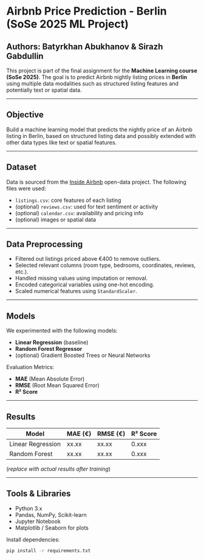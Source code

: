 # Airbnb Price Prediction - Berlin (SoSe 2025 ML Project)

## Authors: Batyrkhan Abukhanov & Sirazh Gabdullin

This project is part of the final assignment for the **Machine Learning course (SoSe 2025)**. The goal is to predict Airbnb nightly listing prices in **Berlin** using multiple data modalities such as structured listing features and potentially text or spatial data.

---

## Objective

Build a machine learning model that predicts the nightly price of an Airbnb listing in Berlin, based on structured listing data and possibly extended with other data types like text or spatial features.

---

## Dataset

Data is sourced from the [Inside Airbnb](http://insideairbnb.com/get-the-data.html) open-data project. The following files were used:

- `listings.csv`: core features of each listing
- (optional) `reviews.csv`: used for text sentiment or activity
- (optional) `calendar.csv`: availability and pricing info
- (optional) images or spatial data

---

## Data Preprocessing

- Filtered out listings priced above €400 to remove outliers.
- Selected relevant columns (room type, bedrooms, coordinates, reviews, etc.).
- Handled missing values using imputation or removal.
- Encoded categorical variables using one-hot encoding.
- Scaled numerical features using `StandardScaler`.

---

## Models

We experimented with the following models:

-  **Linear Regression** (baseline)
-  **Random Forest Regressor**
- (optional) Gradient Boosted Trees or Neural Networks

Evaluation Metrics:
- **MAE** (Mean Absolute Error)
- **RMSE** (Root Mean Squared Error)
- **R² Score**

---

## Results

| Model               | MAE (€) | RMSE (€) | R² Score |
|--------------------|---------|----------|----------|
| Linear Regression  | xx.xx   | xx.xx    | 0.xxx    |
| Random Forest      | xx.xx   | xx.xx    | 0.xxx    |

(*replace with actual results after training*)

---

## Tools & Libraries

- Python 3.x
- Pandas, NumPy, Scikit-learn
- Jupyter Notebook
- Matplotlib / Seaborn for plots

Install dependencies:

```bash
pip install -r requirements.txt

